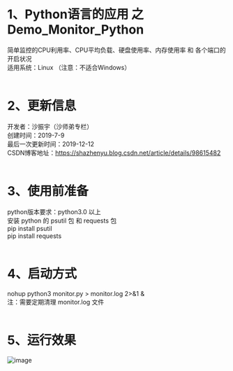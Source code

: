 # 1、Python语言的应用 之 Demo_Monitor_Python
简单监控的CPU利用率、CPU平均负载、硬盘使用率、内存使用率 和 各个端口的开启状况 <BR/>
适用系统：Linux （注意：不适合Windows） <BR/> 
<BR/>
# 2、更新信息
开发者：沙振宇（沙师弟专栏） <BR/>
创建时间：2019-7-9 <BR/>
最后一次更新时间：2019-12-12<BR/>
CSDN博客地址：https://shazhenyu.blog.csdn.net/article/details/98615482<BR/>
<BR/>
# 3、使用前准备
python版本要求：python3.0 以上<BR/>
安装 python 的 psutil 包 和 requests 包 <BR/>
pip install psutil<BR/>
pip install requests<BR/>
<BR/>
# 4、启动方式
nohup python3 monitor.py > monitor.log 2>&1 &<BR/>
注：需要定期清理 monitor.log 文件<BR/>
<BR/>
# 5、运行效果
![image](https://github.com/ShaShiDiZhuanLan/Demo_Monitor_Python/blob/master/%E7%9B%91%E6%8E%A7.png)